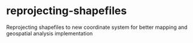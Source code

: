 # reprojecting-shapefiles
Reprojecting shapefiles to new coordinate system for better mapping and geospatial analysis implementation
